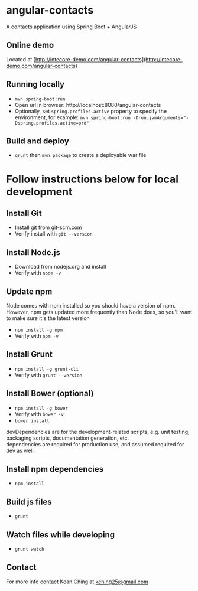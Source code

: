 # angular-contacts

A contacts application using Spring Boot + AngularJS

## Online demo

Located at [http://intecore-demo.com/angular-contacts](http://intecore-demo.com/angular-contacts)

## Running locally

* `mvn spring-boot:run`
* Open url in browser: http://localhost:8080/angular-contacts
* Optionally, set `spring.profiles.active` property to specify the environment, for example: `mvn spring-boot:run -Drun.jvmArguments="-Dspring.profiles.active=prd"`

## Build and deploy

* `grunt` then `mvn package` to create a deployable war file

# Follow instructions below for local development

## Install Git

* Install git from git-scm.com
* Verify install with `git --version`

## Install Node.js
* Download from nodejs.org and install
* Verify with `node -v`

## Update npm
Node comes with npm installed so you should have a version of npm.
However, npm gets updated more frequently than Node does, so you'll want to make sure it's the latest version

* `npm install -g npm`
* Verify with `npm -v`

## Install Grunt
* `npm install -g grunt-cli`
* Verify with `grunt --version`

## Install Bower (optional)
* `npm install -g bower`
* Verify with `bower -v`
* `bower install`

devDependencies are for the development-related scripts, e.g. unit testing, packaging scripts, documentation generation, etc.  
dependencies are required for production use, and assumed required for dev as well.

## Install npm dependencies
* `npm install`

## Build js files
- `grunt`

## Watch files while developing
- `grunt watch`

## Contact
For more info contact Kean Ching at kching25@gmail.com
